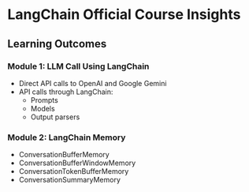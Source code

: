 # LangChain Official Course Insights

## Learning Outcomes 

### Module 1: LLM Call Using LangChain
- Direct API calls to OpenAI and Google Gemini
- API calls through LangChain:
    - Prompts
    - Models
    - Output parsers

### Module 2: LangChain Memory
- ConversationBufferMemory
- ConversationBufferWindowMemory
- ConversationTokenBufferMemory
- ConversationSummaryMemory